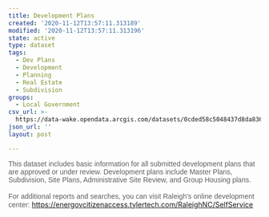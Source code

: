 ```yaml
---
title: Development Plans
created: '2020-11-12T13:57:11.313189'
modified: '2020-11-12T13:57:11.313196'
state: active
type: dataset
tags:
  - Dev Plans
  - Development
  - Planning
  - Real Estate
  - Subdivision
groups:
  - Local Government
csv_url: >-
  https://data-wake.opendata.arcgis.com/datasets/0cded58c5048437d8da83608818650ba_0.csv?outSR=%7B%22latestWkid%22%3A3857%2C%22wkid%22%3A102100%7D
json_url: ''
layout: post

---
```

<span style='color:rgb(92, 92, 92); font-family:sans-serif; background-color:rgb(255, 255, 255);'>This dataset includes basic information for all submitted development plans that are approved or under review. Development plans include Master Plans, Subdivision, Site Plans, Administrative Site Review, and Group Housing plans. </span><br /><br /><span style='color:rgb(92, 92, 92); font-family:sans-serif; background-color:rgb(255, 255, 255);'>For additional reports and searches, you can visit Raleigh's online development center: </span><a href='https://energovcitizenaccess.tylertech.com/RaleighNC/SelfService'>https://energovcitizenaccess.tylertech.com/RaleighNC/SelfService</a>
